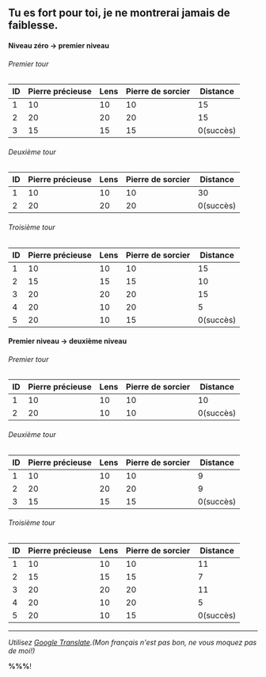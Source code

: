 ## Tu es fort pour toi, je ne montrerai jamais de faiblesse. ##

#### Niveau zéro → premier niveau

###### Premier tour

| ID | Pierre précieuse | Lens | Pierre de sorcier | Distance |
| -- | ---------------- | ---- | ----------------- | -------- |
| 1  | 10 | 10 | 10 | 15 |
| 2  | 20 | 20 | 20 | 15 |
| 3  | 15 | 15 | 15 | 0(succès) |

###### Deuxième tour

| ID | Pierre précieuse | Lens | Pierre de sorcier | Distance |
| -- | ---------------- | ---- | ----------------- | -------- |
| 1  | 10 | 10 | 10 | 30 |
| 2  | 20 | 20 | 20 | 0(succès) |

###### Troisième tour

| ID | Pierre précieuse | Lens | Pierre de sorcier | Distance |
| -- | ---------------- | ---- | ----------------- | -------- |
| 1  | 10 | 10 | 10 | 15 |
| 2  | 15 | 15 | 15 | 10 |
| 3  | 20 | 20 | 20 | 15 |
| 4  | 20 | 10 | 20 | 5  |
| 5  | 20 | 10 | 15 | 0(succès) |

#### Premier niveau → deuxième niveau

###### Premier tour

| ID | Pierre précieuse | Lens | Pierre de sorcier | Distance |
| -- | ---------------- | ---- | ----------------- | -------- |
| 1  | 10 | 10 | 10 | 10 |
| 2  | 20 | 10 | 10 | 0(succès) |

###### Deuxième tour

| ID | Pierre précieuse | Lens | Pierre de sorcier | Distance |
| -- | ---------------- | ---- | ----------------- | -------- |
| 1  | 10 | 10 | 10 | 9 |
| 2  | 20 | 20 | 20 | 9 |
| 3  | 15 | 15 | 15 | 0(succès) |

###### Troisième tour

| ID | Pierre précieuse | Lens | Pierre de sorcier | Distance |
| -- | ---------------- | ---- | ----------------- | -------- |
| 1  | 10 | 10 | 10 | 11 |
| 2  | 15 | 15 | 15 | 7 |
| 3  | 20 | 20 | 20 | 11 |
| 4  | 20 | 10 | 20 | 5 |
| 5  | 20 | 10 | 15 | 0(succès) |

----

_Utilisez [Google Translate](https://translate.google.cn/).(Mon français n'est pas bon, ne vous moquez pas de moi!)_

**%%%<span class="Jincheng"></span>**!
